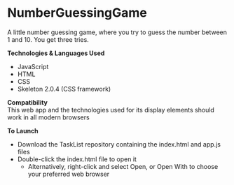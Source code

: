 # NumberGuessingGame
A little number guessing game, where you try to guess the number between 1 and 10. You get three tries.
  
**Technologies & Languages Used**
* JavaScript
* HTML
* CSS
* Skeleton 2.0.4 (CSS framework)
  
**Compatibility**  
This web app and the technologies used for its display elements should work in all modern browsers
  
**To Launch**
* Download the TaskList repository containing the index.html and app.js files
* Double-click the index.html file to open it
  * Alternatively, right-click and select Open, or Open With to choose your preferred web browser

